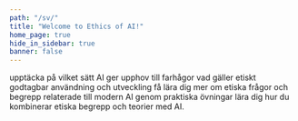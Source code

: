 ```yaml
---
path: "/sv/"
title: "Welcome to Ethics of AI!"
home_page: true
hide_in_sidebar: true
banner: false
---
```


<hero-section title="Välkommen till Etik inom AI!" subtitle="Etik inom AI är en kostnadsfri onlinekurs som utvecklats av Helsingfors Universitet. Kursen är riktad till alla som är intresserade av de etiska aspekterna av artificiell intelligens – vi vill uppmuntra människorna att lära sig vad etik innebär inom AI, vad som kan och inte kan göras för att utvecklingen av AI ska ske på ett etiskt hållbart sätt, och hur man kommer igång med att tänka på artificiell intelligens ur en etisk synvinkel.">

</hero-section>

<teaser-question title="I den här kursen kommer du att ..." subtitle="Lorem ipsum dolor sit amet consetetur. Lorem ipsum dolor sit amet consetetur.">
<teaser-card icon="chart" >upptäcka på vilket sätt AI ger upphov till farhågor vad gäller etiskt godtagbar användning och utveckling </teaser-card>
<teaser-card icon="presenter" state="active">få lära dig mer om etiska frågor och begrepp relaterade till modern AI</teaser-card>
<teaser-card icon="weigh">genom praktiska övningar lära dig hur du kombinerar etiska begrepp och teorier med AI.</teaser-card>
</teaser-question>

<placeholder title="AI används i allt fler sammanhang" bodycopy="Artificiell intelligens är redan en del av vårt dagliga liv. När vi lägger upp bilder på sociala medier, söker på nätet eller ställer frågor till chattbotar interagerar vi med AI. Kommuner och andra myndigheter använder sig av AI för att tillhandahålla offentliga tjänster. Regeringar runtom i världen försöker hitta lösningar på globala problem med hjälp av algoritmbaserad kunskap. Målet med den här kursen är att hjälpa dig att utveckla din egen kapacitet för etiskt tänkande, och du kan genomföra den i din egen takt." ></placeholder>


<homepage-grid></homepage-grid>

<about-section></about-section>

<sponsor-section></sponsor-section>
